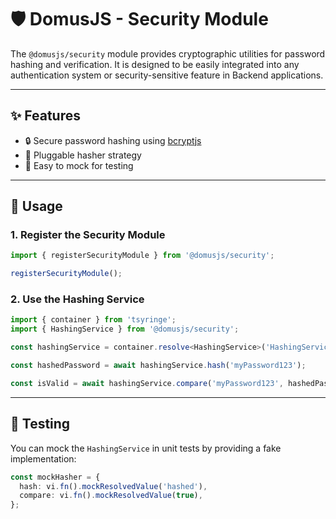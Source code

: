 # 🛡️ DomusJS - Security Module

The `@domusjs/security` module provides cryptographic utilities for password hashing and verification. It is designed to be easily integrated into any authentication system or security-sensitive feature in Backend applications.

---

## ✨ Features

- 🔒 Secure password hashing using [bcryptjs](https://www.npmjs.com/package/bcryptjs)
- 🔁 Pluggable hasher strategy
- 🧪 Easy to mock for testing

---

## 🚀 Usage

### 1. Register the Security Module

```ts
import { registerSecurityModule } from '@domusjs/security';

registerSecurityModule();
```

### 2. Use the Hashing Service

```ts
import { container } from 'tsyringe';
import { HashingService } from '@domusjs/security';

const hashingService = container.resolve<HashingService>('HashingService');

const hashedPassword = await hashingService.hash('myPassword123');

const isValid = await hashingService.compare('myPassword123', hashedPassword); // Returns true
```

---

## 🧪 Testing

You can mock the `HashingService` in unit tests by providing a fake implementation:

```ts
const mockHasher = {
  hash: vi.fn().mockResolvedValue('hashed'),
  compare: vi.fn().mockResolvedValue(true),
};
```
